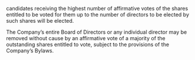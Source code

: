 candidates receiving the highest number of affirmative votes of the shares entitled to be voted for them up to the
number of directors to be elected by such shares will be elected.

The Company’s entire Board of Directors or any individual director may be removed without cause by an
affirmative vote of a majority of the outstanding shares entitled to vote, subject to the provisions of the Company’s
Bylaws.